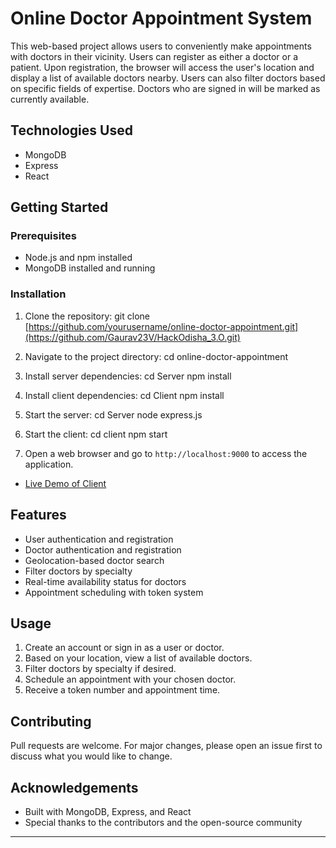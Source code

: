 # Online Doctor Appointment System

This web-based project allows users to conveniently make appointments with doctors in their vicinity. Users can register as either a doctor or a patient. Upon registration, the browser will access the user's location and display a list of available doctors nearby. Users can also filter doctors based on specific fields of expertise. Doctors who are signed in will be marked as currently available.

## Technologies Used
- MongoDB
- Express
- React

## Getting Started

### Prerequisites
- Node.js and npm installed
- MongoDB installed and running

### Installation

1. Clone the repository:
   git clone [https://github.com/yourusername/online-doctor-appointment.git](https://github.com/Gaurav23V/HackOdisha_3.O.git)
2. Navigate to the project directory:
   cd online-doctor-appointment   
3. Install server dependencies:
   cd Server
   npm install
4. Install client dependencies:
   cd Client
   npm install
5. Start the server:
   cd Server
   node express.js
6. Start the client:
   cd client
   npm start

7. Open a web browser and go to `http://localhost:9000` to access the application.

-  <a href="https://f3bb9b0d.hackodisha-3-o.pages.dev/"> Live Demo of Client </a>

## Features

- User authentication and registration
- Doctor authentication and registration
- Geolocation-based doctor search
- Filter doctors by specialty
- Real-time availability status for doctors
- Appointment scheduling with token system

## Usage

1. Create an account or sign in as a user or doctor.
2. Based on your location, view a list of available doctors.
3. Filter doctors by specialty if desired.
4. Schedule an appointment with your chosen doctor.
5. Receive a token number and appointment time.

## Contributing
Pull requests are welcome. For major changes, please open an issue first to discuss what you would like to change.


## Acknowledgements
- Built with MongoDB, Express, and React
- Special thanks to the contributors and the open-source community

---
